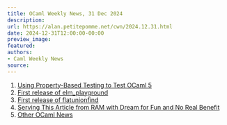 ```yaml
---
title: OCaml Weekly News, 31 Dec 2024
description:
url: https://alan.petitepomme.net/cwn/2024.12.31.html
date: 2024-12-31T12:00:00-00:00
preview_image:
featured:
authors:
- Caml Weekly News
source:
---
```


<ol><li><a href="https://alan.petitepomme.net/cwn/2024.12.31.html#1">Using Property-Based Testing to Test OCaml 5</a></li><li><a href="https://alan.petitepomme.net/cwn/2024.12.31.html#2">First release of elm_playground</a></li><li><a href="https://alan.petitepomme.net/cwn/2024.12.31.html#3">First release of flatunionfind</a></li><li><a href="https://alan.petitepomme.net/cwn/2024.12.31.html#4">Serving This Article from RAM with Dream for Fun and No Real Benefit</a></li><li><a href="https://alan.petitepomme.net/cwn/2024.12.31.html#5">Other OCaml News</a></li></ol>
